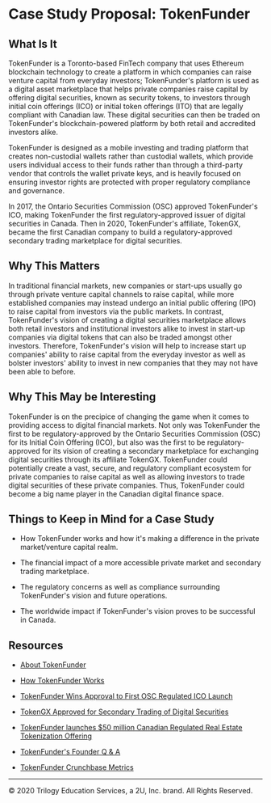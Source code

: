 # Case Study Proposal: TokenFunder

## What Is It

TokenFunder is a Toronto-based FinTech company that uses Ethereum blockchain technology to create a platform in which companies can raise venture capital from everyday investors; TokenFunder's platform is used as a digital asset marketplace that helps private companies raise capital by offering digital securities, known as security tokens, to investors through initial coin offerings (ICO) or initial token offerings (ITO) that are legally compliant with Canadian law. These digital securities can then be traded on TokenFunder's blockchain-powered platform by both retail and accredited investors alike.

TokenFunder is designed as a mobile investing and trading platform that creates non-custodial wallets rather than custodial wallets, which provide users individual access to their funds rather than through a third-party vendor that controls the wallet private keys, and is heavily focused on ensuring investor rights are protected with proper regulatory compliance and governance.

In 2017, the Ontario Securities Commission (OSC) approved TokenFunder's ICO, making TokenFunder the first regulatory-approved issuer of digital securities in Canada. Then in 2020, TokenFunder's affiliate, TokenGX, became the first Canadian company to build a regulatory-approved secondary trading marketplace for digital securities.

## Why This Matters

In traditional financial markets, new companies or start-ups usually go through private venture capital channels to raise capital, while more established companies may instead undergo an initial public offering (IPO) to raise capital from investors via the public markets. In contrast, TokenFunder's vision of creating a digital securities marketplace allows both retail investors and institutional investors alike to invest in start-up companies via digital tokens that can also be traded amongst other investors. Therefore, TokenFunder's vision will help to increase start up companies' ability to raise capital from the everyday investor as well as bolster investors' ability to invest in new companies that they may not have been able to before.

## Why This May be Interesting

TokenFunder is on the precipice of changing the game when it comes to providing access to digital financial markets. Not only was TokenFunder the first to be regulatory-approved by the Ontario Securities Commission (OSC) for its Initial Coin Offering (ICO), but also was the first to be regulatory-approved for its vision of creating a secondary marketplace for exchanging digital securities through its affiliate TokenGX. TokenFunder could potentially create a vast, secure, and regulatory compliant ecosystem for private companies to raise capital as well as allowing investors to trade digital securities of these private companies. Thus, TokenFunder could become a big name player in the Canadian digital finance space.

## Things to Keep in Mind for a Case Study

* How TokenFunder works and how it's making a difference in the private market/venture capital realm.

* The financial impact of a more accessible private market and secondary trading marketplace.

* The regulatory concerns as well as compliance surrounding TokenFunder's vision and future operations.

* The worldwide impact if TokenFunder's vision proves to be successful in Canada.

## Resources

* [About TokenFunder](https://about.tokenfunder.com/)

* [How TokenFunder Works](https://www.tokenfunder.com/how-it-works)

* [TokenFunder Wins Approval to First OSC Regulated ICO Launch](https://bitcoinmagazine.com/articles/tokenfunder-wins-approval-first-osc-regulated-ico-launch)

* [TokenGX Approved for Secondary Trading of Digital Securities](https://about.tokenfunder.com/tokengx-approved-for-secondary-trading-of-digital-securities/)

* [TokenFunder launches $50 million Canadian Regulated Real Estate Tokenization Offering](https://www.cryptoninjas.net/2020/02/26/tokenfunder-launches-50-million-canadian-regulated-real-estate-tokenization-offering/)

* [TokenFunder's Founder Q & A](https://www.foundersbeta.com/interview/founder-spotlight-tokenfunder/)

* [TokenFunder Crunchbase Metrics](https://www.crunchbase.com/organization/tokenfunder)

---

© 2020 Trilogy Education Services, a 2U, Inc. brand. All Rights Reserved.
